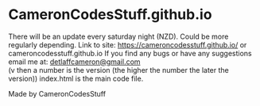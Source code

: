 # CameronCodesStuff.github.io

There will be an update every saturday night (NZD). Could be more regularly depending.                                                  Link to site: https://cameroncodesstuff.github.io/     or     cameroncodesstuff.github.io                                               If you find any bugs or have any suggestions email me at: detlaffcameron@gmail.com                                                                     
(v then a number is the version (the higher the number the later the version))
index.html is the main code file.

Made by CameronCodesStuff                                                                                                                                                                                                                                                                                                                                          
